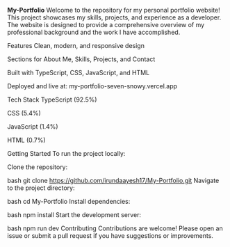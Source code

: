 **My-Portfolio**
Welcome to the repository for my personal portfolio website! This project showcases my skills, projects, and experience as a developer. The website is designed to provide a comprehensive overview of my professional background and the work I have accomplished.

Features
Clean, modern, and responsive design

Sections for About Me, Skills, Projects, and Contact

Built with TypeScript, CSS, JavaScript, and HTML

Deployed and live at: my-portfolio-seven-snowy.vercel.app

Tech Stack
TypeScript (92.5%)

CSS (5.4%)

JavaScript (1.4%)

HTML (0.7%)

Getting Started
To run the project locally:

Clone the repository:

bash
git clone https://github.com/irundaayesh17/My-Portfolio.git
Navigate to the project directory:

bash
cd My-Portfolio
Install dependencies:

bash
npm install
Start the development server:

bash
npm run dev
Contributing
Contributions are welcome! Please open an issue or submit a pull request if you have suggestions or improvements.
